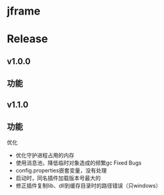 jframe
======


# Release
## v1.0.0
功能
- 
## v1.1.0
功能
- 
优化
- 优化守护进程占用的内存
- 使用消息池，降低临时对象造成的频繁gc
Fixed Bugs
- config.properties嵌套变量，没有处理
- 启动时，同名插件加载版本号最大的
- 修正插件复制lib、dll到缓存目录时的路径错误（只windows）


